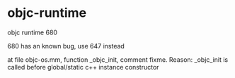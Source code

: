 # objc-runtime
objc runtime 680

680 has an known bug, use 647 instead

at file objc-os.mm, function _objc_init, comment fixme.
Reason: _objc_init is called before global/static c++ instance constructor 
